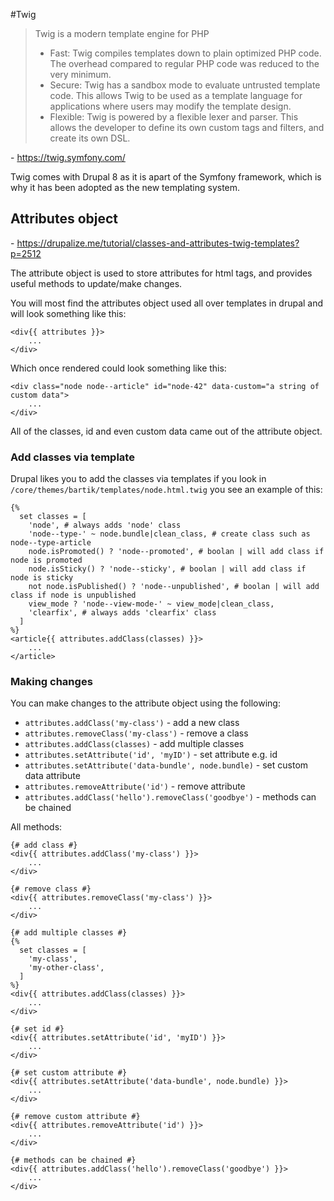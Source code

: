 #Twig

> Twig is a modern template engine for PHP
> - Fast: Twig compiles templates down to plain optimized PHP code. The overhead compared to regular PHP code was reduced to the very minimum.
> - Secure: Twig has a sandbox mode to evaluate untrusted template code. This allows Twig to be used as a template language for applications where users may modify the template design.
> - Flexible: Twig is powered by a flexible lexer and parser. This allows the developer to define its own custom tags and filters, and create its own DSL.

\- https://twig.symfony.com/

Twig comes with Drupal 8 as it is apart of the Symfony framework, which is why it has been adopted as the new templating system.

## Attributes object

\- https://drupalize.me/tutorial/classes-and-attributes-twig-templates?p=2512

The attribute object is used to store attributes for html tags, and provides useful methods to update/make changes.

You will most find the attributes object used all over templates in drupal and will look something like this:

```twig
<div{{ attributes }}>
    ...
</div>
```

Which once rendered could look something like this:

```twig
<div class="node node--article" id="node-42" data-custom="a string of custom data">
    ...
</div>
```

All of the classes, id and even custom data came out of the attribute object.

### Add classes via template


Drupal likes you to add the classes via templates if you look in `/core/themes/bartik/templates/node.html.twig` you see an example of this:

```twig
{%
  set classes = [
    'node', # always adds 'node' class
    'node--type-' ~ node.bundle|clean_class, # create class such as node--type-article
    node.isPromoted() ? 'node--promoted', # boolan | will add class if node is promoted
    node.isSticky() ? 'node--sticky', # boolan | will add class if node is sticky
    not node.isPublished() ? 'node--unpublished', # boolan | will add class if node is unpublished
    view_mode ? 'node--view-mode-' ~ view_mode|clean_class,
    'clearfix', # always adds 'clearfix' class
  ]
%}
<article{{ attributes.addClass(classes) }}>
    ...
</article>
```

### Making changes

You can make changes to the attribute object using the following:

- `attributes.addClass('my-class')` - add a new class
- `attributes.removeClass('my-class')` - remove a class
- `attributes.addClass(classes)` - add multiple classes
- `attributes.setAttribute('id', 'myID')` - set attribute e.g. id
- `attributes.setAttribute('data-bundle', node.bundle)` - set custom data attribute
- `attributes.removeAttribute('id')` - remove attribute
- `attributes.addClass('hello').removeClass('goodbye')` - methods can be chained

All methods:

```twig
{# add class #}
<div{{ attributes.addClass('my-class') }}>
    ...
</div>

{# remove class #}
<div{{ attributes.removeClass('my-class') }}>
    ...
</div>

{# add multiple classes #}
{%
  set classes = [
    'my-class',
    'my-other-class',
  ]
%}
<div{{ attributes.addClass(classes) }}>
    ...
</div>

{# set id #}
<div{{ attributes.setAttribute('id', 'myID') }}>
    ...
</div>

{# set custom attribute #}
<div{{ attributes.setAttribute('data-bundle', node.bundle) }}>
    ...
</div>

{# remove custom attribute #}
<div{{ attributes.removeAttribute('id') }}>
    ...
</div>

{# methods can be chained #}
<div{{ attributes.addClass('hello').removeClass('goodbye') }}>
    ...
</div>

```